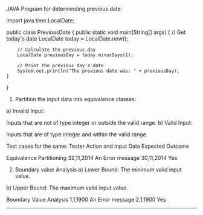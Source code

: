 JAVA Program for determinding previous date:

import java.time.LocalDate;

public class PreviousDate {
    public static void main(String[] args) {
        // Get today's date
        LocalDate today = LocalDate.now();
        
        // Calculate the previous day
        LocalDate previousDay = today.minusDays(1);
        
        // Print the previous day's date
        System.out.println("The previous date was: " + previousDay);
    }
}

1. Partition the input data into equivalence classes:

a) Invalid Input:

Inputs that are not of type integer or outside the valid range.
b) Valid Input:

Inputs that are of type integer and within the valid range.

Test cases for the same:
Tester Action and Input Data                  Expected Outcome

Equivalence Partitioning
32,11,2014                                      An Error message
30,11,2014                                      Yes

2. Boundary value Analysis
a) Lower Bound:
The minimum valid input value.

b) Upper Bound:
The maximum valid input value.

Boundary Value Analysis
1,1,1900                                       An Error message
2,1,1900                                       Yes

-----------------------------------------------------------------------------------------------------------------------
